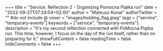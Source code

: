 +++
title = "Service. Reflection 2 - Organizing Pomocna Piątka run"
date = "2022-09-27T07:24:04+02:00"
author = "Mateusz Konat"
authorTwitter = "" #do not include @
cover = "images/holding_flag.jpeg"
tags = ["service", "temporary-events"]
keywords = ["service", "temporary-events"]
description = "It's my second reflection connected with PoMocna Piątka run. This time, however, I focus on the day of the run itself, rather than on preparing for it."
showFullContent = false
readingTime = false
hideComments = false
+++
